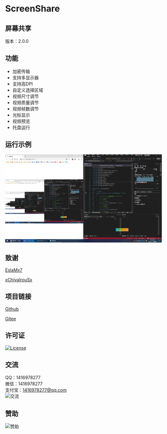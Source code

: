 # ScreenShare

## 屏幕共享

版本：2.0.0

## 功能

- 加密传输
- 支持多显示器
- 支持高DPI
- 自定义选择区域
- 视频尺寸调节
- 视频质量调节
- 视频帧数调节
- 光标显示
- 视频预览
- 托盘运行

## 运行示例

![示例](demo.png)

## 致谢

[EslaMx7](https://github.com/EslaMx7/ScreenTask)

[xChivalrouSx](https://github.com/xChivalrouSx/CaptureScreen)

## 项目链接
[Github](https://github.com/ALI1416/ScreenShare)

[Gitee](https://gitee.com/ALI1416/ScreenShare)

## 许可证
[![License](https://img.shields.io/badge/license-Apache-brightgreen)](http://www.apache.org/licenses/)

## 交流
QQ：1416978277  
微信：1416978277  
支付宝：1416978277@qq.com  
![交流](https://cdn.jsdelivr.net/gh/ALI1416/ALI1416/image/contact.png)

## 赞助
![赞助](https://cdn.jsdelivr.net/gh/ALI1416/ALI1416/image/donate.png)
